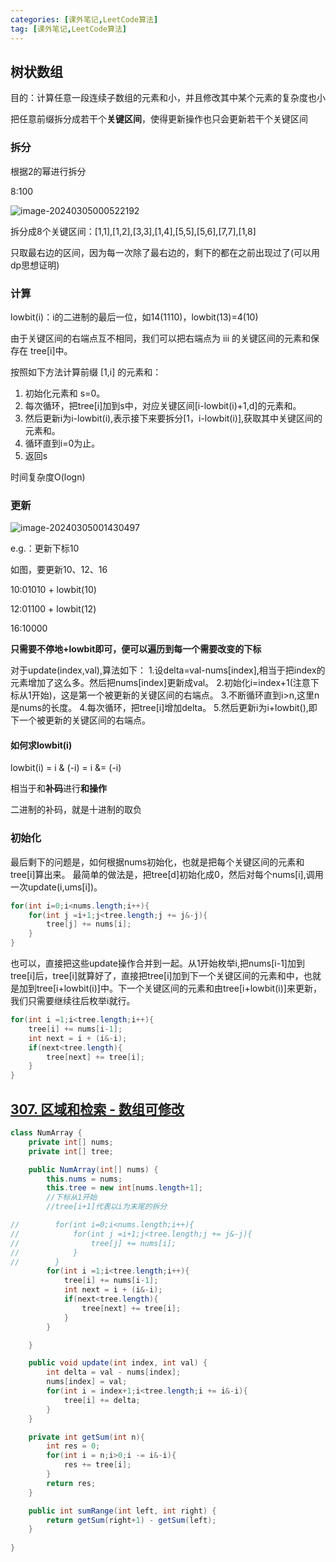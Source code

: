 ```yaml
---
categories: [课外笔记,LeetCode算法]
tag: [课外笔记,LeetCode算法]
---
```


## 树状数组

目的：计算任意一段连续子数组的元素和小，并且修改其中某个元素的复杂度也小

把任意前缀拆分成若干个**关键区间**，使得更新操作也只会更新若干个关键区间

### 拆分

根据2的幂进行拆分

8:100

![image-20240305000522192](https://salieri-typora.oss-cn-shanghai.aliyuncs.com/img/markdown/image-20240305000522192.png)

拆分成8个关键区间：[1,1],[1,2],[3,3],[1,4],[5,5],[5,6],[7,7],[1,8]

只取最右边的区间，因为每一次除了最右边的，剩下的都在之前出现过了(可以用dp思想证明)

### 计算

lowbit(i)：i的二进制的最后一位，如14(1110)，lowbit(13)=4(10)

由于关键区间的右端点互不相同，我们可以把右端点为 iii 的关键区间的元素和保存在 tree[i]中。

按照如下方法计算前缀 [1,i] 的元素和：

1. 初始化元素和 s=0。
2. 每次循环，把tree[i]加到s中，对应关键区间[i-lowbit(i)+1,d]的元素和。
3. 然后更新i为i-lowbit(i),表示接下来要拆分[1，i-lowbit(i)],获取其中关键区间的元素和。
4. 循环直到i=0为止。
5. 返回s

时间复杂度O(logn)

### 更新

![image-20240305001430497](https://salieri-typora.oss-cn-shanghai.aliyuncs.com/img/markdown/image-20240305001430497.png)

 e.g.：更新下标10

如图，要更新10、12、16

10:01010 + lowbit(10)

12:01100 + lowbit(12)

16:10000

**只需要不停地+lowbit即可，便可以遍历到每一个需要改变的下标**

对于update(index,val),算法如下：
1.设delta=val-nums[index],相当于把index的元素增加了这么多。然后把nums[index]更新成val。
2.初始化i=index+1(注意下标从1开始)，这是第一个被更新的关键区间的右端点。
3.不断循环直到i>n,这里n是nums的长度。
4.每次循环，把tree[i]增加delta。
5.然后更新i为i+lowbit(),即下一个被更新的关键区间的右端点。

#### 如何求lowbit(i)

lowbit(i) = i & (-i) = i &= (-i)

相当于和**补码**进行**和操作**

二进制的补码，就是十进制的取负



### 初始化

最后剩下的问题是，如何根据nums初始化，也就是把每个关键区间的元素和tree[i]算出来。
最简单的做法是，把tree[d]初始化成0，然后对每个nums[i],调用一次update(i,ums[i])。

```java
for(int i=0;i<nums.length;i++){
    for(int j =i+1;j<tree.length;j += j&-j){
		tree[j] += nums[i];
	}
}
```

也可以，直接把这些update操作合并到一起。从1开始枚举i,把nums[i-1]加到tree[i]后，tree[i]就算好了，直接把tree[i]加到下一个关键区间的元素和中，也就是加到tree[i+lowbit(i)]中。下一个关键区间的元素和由tree[i+lowbit(i)]来更新，我们只需要继续往后枚举i就行。

```java
for(int i =1;i<tree.length;i++){
	tree[i] += nums[i-1];
	int next = i + (i&-i);
	if(next<tree.length){
		tree[next] += tree[i];
	}
}
```



## [307. 区域和检索 - 数组可修改](https://leetcode.cn/problems/range-sum-query-mutable/)

```java
class NumArray {
    private int[] nums;
    private int[] tree;

    public NumArray(int[] nums) {
        this.nums = nums;
        this.tree = new int[nums.length+1];
        //下标从1开始
        //tree[i+1]代表以i为末尾的拆分

//        for(int i=0;i<nums.length;i++){
//            for(int j =i+1;j<tree.length;j += j&-j){
//                tree[j] += nums[i];
//            }
//        }
        for(int i =1;i<tree.length;i++){
            tree[i] += nums[i-1];
            int next = i + (i&-i);
            if(next<tree.length){
                tree[next] += tree[i];
            }
        }

    }

    public void update(int index, int val) {
        int delta = val - nums[index];
        nums[index] = val;
        for(int i = index+1;i<tree.length;i += i&-i){
            tree[i] += delta;
        }
    }

    private int getSum(int n){
        int res = 0;
        for(int i = n;i>0;i -= i&-i){
            res += tree[i];
        }
        return res;
    }

    public int sumRange(int left, int right) {
        return getSum(right+1) - getSum(left);
    }
    
}
```

